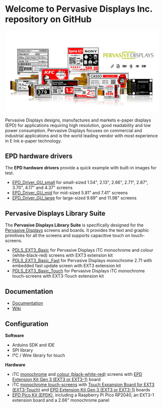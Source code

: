 # Welcome to Pervasive Displays Inc. repository on GitHub

![](https://github.com/PervasiveDisplays/.github/blob/main/profile/ProductLine.png)

Pervasive Displays designs, manufactures and markets e-paper displays (EPD) for applications requiring high resolution, good readability and low power consumption. Pervasive Displays focuses on commercial and industrial applications and is the world leading vendor with most experience in E Ink e-paper technology. 

## EPD hardware drivers

The **EPD hardware drivers** provide a quick example with built-in images for test.

* [EPD_Driver_GU_small](https://github.com/PervasiveDisplays/EPD_Driver_GU_small) for small-sized 1.54", 2.13", 2.66", 2.71", 2.87", 3.70", 4.17" and 4.37" screens 
* [EPD_Driver_GU_mid](https://github.com/PervasiveDisplays/EPD_Driver_GU_mid) for mid-sized 5.81" and 7.41" screens
* [EPD_Driver_GU_large](https://github.com/PervasiveDisplays/EPD_Driver_GU_large) for large-sized 9.69" and 11.98" screens

## Pervasive Displays Library Suite 

The **Pervasive Displays Library Suite** is specifically designed for the [Pervasive Displays](https://www.pervasivedisplays.com) screens and boards. It provides the text and graphic primitives for all the screens and supports capacitive touch on touch-screens.

* [PDLS_EXT3_Basic](https://github.com/PervasiveDisplays/PDLS_EXT3_Basic) for Pervasive Displays iTC monochrome and colour (white-black-red) screens with EXT3 extension kit
* [PDLS_EXT3_Basic_Fast](https://github.com/PervasiveDisplays/PDLS_EXT3_Basic_Fast) for Pervasive Displays monochrome 2.71 with embedded fast update screen with EXT3 extension kit
* [PDLS_EXT3_Basic_Touch](https://github.com/PervasiveDisplays/PDLS_EXT3_Basic_Touch) for Pervasive Displays iTC monochrome touch-screens with EXT3-Touch extension kit

## Documentation

* [Documentation](https://github.com/PervasiveDisplays/PDLS_EXT3_Basic_Documentation)
* [Wiki](https://docs.pervasivedisplays.com/)

## Configuration

**Software**

* Arduino SDK and IDE
* SPI library
* I²C / Wire library for touch

**Hardware**

+ iTC [monochrome](https://www.pervasivedisplays.com/products/?_sft_product_colour=black-white) and [colour (black-white-red)](https://www.pervasivedisplays.com/products/?_sft_product_colour=black-white-red) screens with [EPD Extension Kit Gen 3 (EXT3 or EXT3-1)](https://www.pervasivedisplays.com/product/epd-extension-kit-gen-3-EXT3/) board
+ iTC [monochrome touch-screens](https://www.pervasivedisplays.com/products/?_sft_etc_itc=tp) with [Touch Expansion Board for EXT3 (EXT3-Touch)](https://www.pervasivedisplays.com/product/touch-expansion-board-ext3-touch/) and [EPD Extension Kit Gen 3 (EXT3 or EXT3-1)](https://www.pervasivedisplays.com/product/epd-extension-kit-gen-3-EXT3/) boards
+ [EPD Pico Kit (EPDK)](https://www.pervasivedisplays.com/product/epd-pico-kit-epdk/), including a Raspberry Pi Pico RP2040, an EXT3-1 extension board and a 2.66" monochrome panel